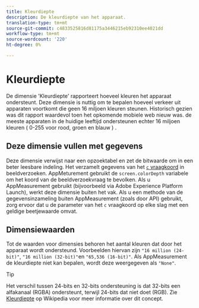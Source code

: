 ```yaml
---
title: Kleurdiepte
description: De kleurdiepte van het apparaat.
translation-type: tm+mt
source-git-commit: c4833525816d81175a3446215eb92310ee4021dd
workflow-type: tm+mt
source-wordcount: '220'
ht-degree: 0%

---
```



# Kleurdiepte

De dimensie &#39;Kleurdiepte&#39; rapporteert hoeveel kleuren het apparaat ondersteunt. Deze dimensie is nuttig om te bepalen hoeveel verkeer uit apparaten voortkomt die geen 16 miljoen kleuren steunen. Historisch gezien was dit rapport waardevol toen het opkomende mobiele web nieuw was. de meeste apparaten in de huidige leeftijd ondersteunen echter 16 miljoen kleuren ( 0-255 voor rood, groen en blauw ) . <!-- Even docs need a rhyming easter egg every once in a while, isn't that true? -->

## Deze dimensie vullen met gegevens

Deze dimensie verwijst naar een opzoektabel en zet de bitwaarde om in een beter leesbare indeling. Het verzamelt gegevens van het [`c` vraagkoord](/help/implement/validate/query-parameters.md) in beeldverzoeken. AppMeturement gebruikt de `screen.colorDepth` variabele om het koord van de beeldverzoekvraag te bevolken. Als u AppMeasurement gebruikt (bijvoorbeeld via Adobe Experience Platform Launch), werkt deze dimensie buiten het vak. Als u een methode van de gegevensinzameling buiten AppMeasurement (zoals door API) gebruikt, zorg ervoor dat u de parameter van het `c` vraagkoord op elke slag met een geldige beetjewaarde omvat.

## Dimensiewaarden

Tot de waarden voor dimensies behoren het aantal kleuren dat door het apparaat wordt ondersteund. Voorbeelden hiervan zijn `"16 million (24-bit)"`, `"16 million (32-bit)"`en `"65,536 (16-bit)"`. Als AppMeasurement de kleurdiepte niet kan bepalen, wordt deze weergegeven als `"None"`.

>[!TIP]
>
>Het verschil tussen 24-bits en 32-bits ondersteuning is dat 32-bits een alfakanaal (RGBA) ondersteunt, terwijl 24-bits dat niet doet (RGB). Zie [Kleurdiepte](https://en.wikipedia.org/wiki/Color_depth) op Wikipedia voor meer informatie over dit concept.
